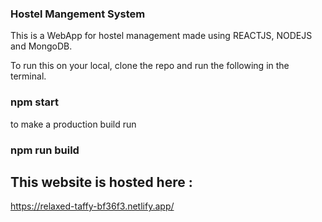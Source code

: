 ### Hostel Mangement System
This is a WebApp for hostel management made using REACTJS, NODEJS and MongoDB.

To run this on your local, clone the repo and run the following in the terminal.

### npm start

to make a production build run

### npm run build


## This website is hosted here : 

https://relaxed-taffy-bf36f3.netlify.app/
